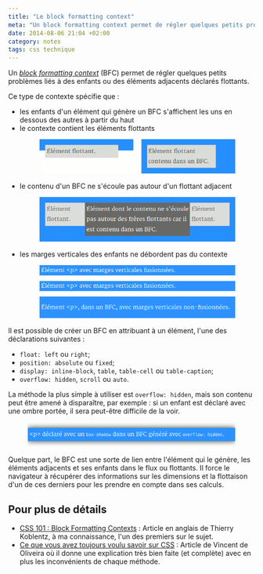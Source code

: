 ```yaml
---
title: "Le block formatting context"
meta: "Un block formatting context permet de régler quelques petits problèmes liés à des enfants ou des éléments adjacents déclarés flottants."
date: 2014-08-06 21:04 +02:00
category: notes
tags: css technique
---
```


Un <i>[block formatting context](http://www.w3.org/TR/CSS21/visuren.html#block-formatting)</i> (BFC) permet de régler quelques petits problèmes liés à des enfants ou des éléments adjacents déclarés flottants.


Ce type de contexte spécifie que&nbsp;:

<ul>
  <li>les enfants d'un élément qui génère un BFC s'affichent les uns en dessous des autres à partir du haut</li>
  <li>
    le contexte contient les éléments flottants
    <figure>
      <img src="/images/2014-08-06-contient-flottants.png" title="À droite, un bloc générant un BFC dont la hauteur tient compte de la hauteur du bloc flottant qu'il contient. À gauche, un bloc qui ne tient pas compte de cette hauteur." />
    </figure>
  </li>
  <li>
    le contenu d'un BFC ne s'écoule pas autour d'un flottant adjacent
    <figure>
      <img src="/images/2014-08-06-ecoulement-autour-flottants.png" title="Le BFC empêche l'écoulement du contenu (situé au centre) autour des flottants (situés sur les côtés)." />
    </figure>
  </li>
  <li>
    les marges verticales des enfants ne débordent pas du contexte
    <figure>
      <img src="/images/2014-08-06-fusion-marges.png" title="Le BFC contient les marges du paragraphe qu'il contient." />
    </figure>
  </li>
</ul>

Il est possible de créer un BFC en attribuant à un élément, l'une des déclarations suivantes&nbsp;:

- `float: left` ou `right`;
- `position: absolute` ou `fixed`;
- `display: inline-block`, `table`, `table-cell` ou `table-caption`;
- `overflow: hidden`, `scroll` ou `auto`.

La méthode la plus simple à utiliser est `overflow: hidden`, mais son contenu peut être amené à disparaître, par exemple&nbsp;: si un enfant est déclaré avec une ombre portée, il sera peut-être difficile de la voir.

<figure>
  <img src="/images/2014-08-06-debordements-caches.png" title="La méthode overflow cache l'ombre portée du paragraphe qu'il contient." />
</figure>

Quelque part, le BFC est une sorte de lien entre l'élément qui le génère, les éléments adjacents et ses enfants dans le flux ou flottants. Il force le navigateur à récupérer des informations sur les dimensions et la flottaison d'un de ces derniers pour les prendre en compte dans ses calculs.

## Pour plus de détails

- [CSS 101&nbsp;: Block Formatting Contexts](http://www.yuiblog.com/blog/2010/05/19/css-101-block-formatting-contexts/)&nbsp;: Article en anglais de Thierry Koblentz, à ma connaissance, l'un des premiers sur le sujet.
- [Ce que vous avez toujours voulu savoir sur CSS](http://iamvdo.me/blog/ce-que-vous-avez-toujours-voulu-savoir-sur-css#block-formatting-context)&nbsp;: Article de Vincent de Oliveira où il donne une explication très bien faite (et complète) avec en plus les inconvénients de chaque méthode.
